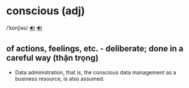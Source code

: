 # conscious (adj)

/ˈkɒnʃəs/ [🔊](https://www.oxfordlearnersdictionaries.com/media/english/uk_pron/x/xco/xcons/xconscious__gb_1.mp3) [🔊](https://www.oxfordlearnersdictionaries.com/media/english/us_pron/x/xco/xcons/xconscious__us_2.mp3)

## of actions, feelings, etc. - deliberate; done in a careful way (thận trọng)

- Data administration, that is, the conscious data management as a business resource, is also assumed.